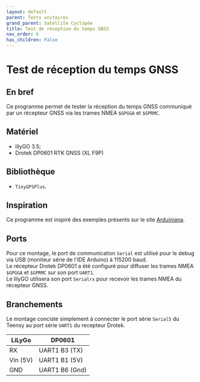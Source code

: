 ```yaml
---
layout: default
parent: Tests unitaires
grand_parent: Satellite Cyclopée
title: Test de réception du temps GNSS
nav_order: 6
has_children: False
---
```


Test de réception du temps GNSS
===============================

## En bref
Ce programme permet de tester la réception du temps GNSS communiqué par un récepteur GNSS via les trames NMEA `$GPGGA` et `$GPRMC`.

## Matériel
- lilyGO 3.5;
- Drotek DP0601 RTK GNSS (XL F9P)

## Bibliothèque
- `TinyGPSPlus`.

## Inspiration
Ce programme est inspiré des exemples présents sur le site [Arduiniana](http://arduiniana.org/libraries/tinygpsplus/).

## Ports
Pour ce montage, le port de communication `Serial` est utilisé pour le debug via USB (moniteur série de l'IDE Arduino) à 115200 baud. <br>
Le récepteur Drotek DP0601 a été configuré pour diffuser les trames NMEA `$GPGGA` et `$GPRMC` sur son port `UART1`.<br>
Le lilyGO utilisera son port `Serialrx` pour recevoir les trames NMEA du récepteur GNSS.

## Branchements

Le montage conciste simplement à connecter le port série `Serial5` du Teensy au port série `UART1` du recepteur Drotek.

|LiLyGo|DP0601|
|------|------|
|RX|UART1 B3 (TX)|
|Vin (5V)|UART1 B1 (5V)|
|GND|UART1 B6 (Gnd)|

